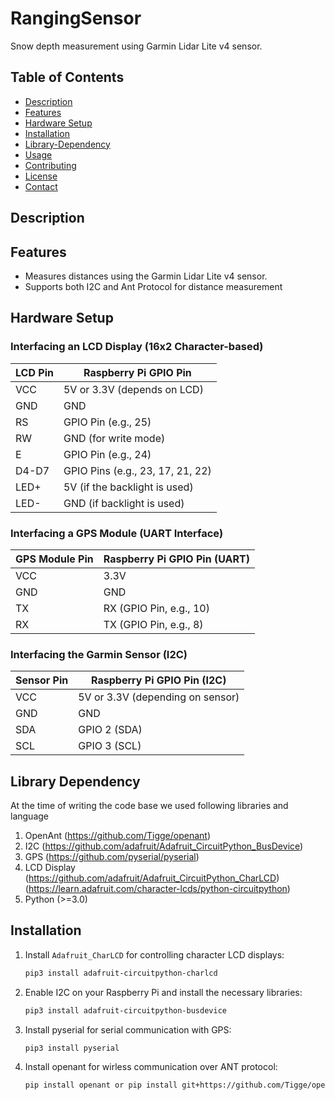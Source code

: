 # RangingSensor
Snow depth measurement using Garmin Lidar Lite v4 sensor.

## Table of Contents

- [Description](#description)
- [Features](#features)
- [Hardware Setup](#hardware-setup)
- [Installation](#installation)
- [Library-Dependency](#Library-Dependency)
- [Usage](#usage)
- [Contributing](#contributing)
- [License](#license)
- [Contact](#contact)

## Description

## Features

- Measures distances using the Garmin Lidar Lite v4 sensor.
- Supports both I2C and Ant Protocol for distance measurement

## Hardware Setup


### Interfacing an LCD Display (16x2 Character-based)

LCD Pin | Raspberry Pi GPIO Pin
------- | ---------------------
VCC     | 5V or 3.3V (depends on LCD)
GND     | GND
RS      | GPIO Pin (e.g., 25)
RW      | GND (for write mode)
E       | GPIO Pin (e.g., 24)
D4-D7   | GPIO Pins (e.g., 23, 17, 21, 22)
LED+    | 5V (if the backlight is used)
LED-    | GND (if backlight is used)

### Interfacing a GPS Module (UART Interface)

GPS Module Pin | Raspberry Pi GPIO Pin (UART)
-------------- | ----------------------------
VCC            | 3.3V
GND            | GND
TX             | RX (GPIO Pin, e.g., 10)
RX             | TX (GPIO Pin, e.g., 8)

### Interfacing the Garmin Sensor (I2C)

Sensor Pin | Raspberry Pi GPIO Pin (I2C)
---------- | --------------------------
VCC        | 5V or 3.3V (depending on sensor)
GND        | GND
SDA        | GPIO 2 (SDA)
SCL        | GPIO 3 (SCL)



## Library Dependency

At the time of writing the code base we used following libraries and language

1. OpenAnt (https://github.com/Tigge/openant)
2. I2C (https://github.com/adafruit/Adafruit_CircuitPython_BusDevice)
3. GPS (https://github.com/pyserial/pyserial)
4. LCD Display (https://github.com/adafruit/Adafruit_CircuitPython_CharLCD) (https://learn.adafruit.com/character-lcds/python-circuitpython)
5. Python (>=3.0)

## Installation
1. Install `Adafruit_CharLCD` for controlling character LCD displays:
   ```bash
   pip3 install adafruit-circuitpython-charlcd

2. Enable I2C on your Raspberry Pi and install the necessary libraries:
   ```bash
   pip3 install adafruit-circuitpython-busdevice

3. Install pyserial for serial communication with GPS:
    ```bash
    pip3 install pyserial
4. Install openant for wirless communication over ANT protocol:
    ```bash
    pip install openant or pip install git+https://github.com/Tigge/openant#egg=openant